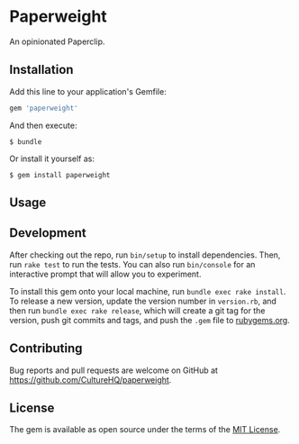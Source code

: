 # Paperweight

An opinionated Paperclip.

## Installation

Add this line to your application's Gemfile:

```ruby
gem 'paperweight'
```

And then execute:

    $ bundle

Or install it yourself as:

    $ gem install paperweight

## Usage



## Development

After checking out the repo, run `bin/setup` to install dependencies. Then, run `rake test` to run the tests. You can also run `bin/console` for an interactive prompt that will allow you to experiment.

To install this gem onto your local machine, run `bundle exec rake install`. To release a new version, update the version number in `version.rb`, and then run `bundle exec rake release`, which will create a git tag for the version, push git commits and tags, and push the `.gem` file to [rubygems.org](https://rubygems.org).

## Contributing

Bug reports and pull requests are welcome on GitHub at https://github.com/CultureHQ/paperweight.

## License

The gem is available as open source under the terms of the [MIT License](https://opensource.org/licenses/MIT).
